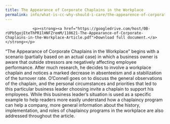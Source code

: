 ```yaml
---
title: The Appearance of Corporate Chaplains in the Workplace
permalink: info/what-is-cc-why-should-i-care/the-appearence-of-corporate-chaplains-in-the-workplace/
---
```

				<p><strong><a href="https://googledrive.com/host/0B-rUPb5gojEteThPR1lHNFZremM/110621-The-Appearance-of-Corporate-Chaplains-in-the-Workplace-Article.pdf">Download full document.</a></strong></p>
<p>“The Appearance of Corporate Chaplains in the Workplace” begins with a scenario (partially based on an actual case) in which a business owner is aware that outside stressors are negatively affecting employee performance. After much research, he decides to involve a workplace chaplain and notices a marked decrease in absenteeism and a stabilization of the turnover rate. O’Connell goes on to discuss the general observations of the chaplain, and the personal circumstances and priorities that led to this particular business leader choosing invite a chaplain to support his employees. While this business leader’s situation is used as a specific example to help readers more easily understand how a chaplaincy program can help a company, more general information about the history, implementation, and roles of chaplaincy programs in the workplace are also addressed throughout the article.</p>
